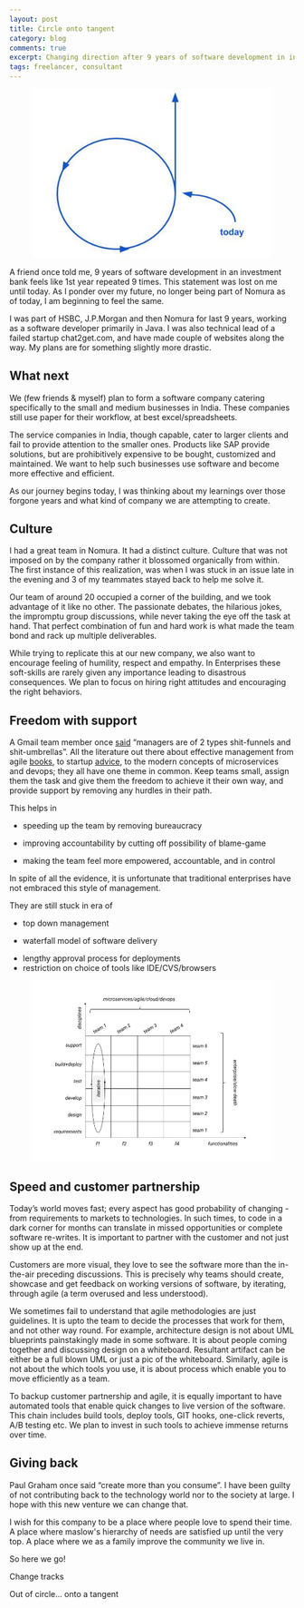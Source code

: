 ```yaml
---
layout: post
title: Circle onto tangent
category: blog
comments: true
excerpt: Changing direction after 9 years of software development in investment banks
tags: freelancer, consultant
---
```


<figure>
    <a href="/images/blog/today.jpg"><img src="/images/blog/today.jpg"></a>
</figure>

A friend once told me, 9 years of software development in an investment bank feels like 1st year repeated 9 times. This statement was lost on me until today. As I ponder over my future, no longer being part of Nomura as of today, I am beginning to feel the same. 

I was part of HSBC, J.P.Morgan and then Nomura for last 9 years, working as a software developer primarily in Java. I was also technical lead of a failed startup chat2get.com, and have made couple of websites along the way. My plans are for something slightly more drastic.

## What next

We (few friends & myself) plan to form a software company catering specifically to the small and medium businesses in India. These companies still use paper for their workflow, at best excel/spreadsheets. 

The service companies in India, though capable, cater to larger clients and fail to provide attention to the smaller ones. Products like SAP provide solutions, but are prohibitively expensive to be bought, customized and maintained. We want to help such businesses use software and become more effective and efficient.

As our journey begins today, I was thinking about my learnings over those forgone years and what kind of company we are attempting to create. 

## Culture

I had a great team in Nomura. It had a distinct culture. Culture that was not imposed on by the company rather it blossomed organically from within. The first instance of this realization, was when I was stuck in an issue late in the evening and 3 of my teammates stayed back to help me solve it. 

Our team of around 20 occupied a corner of the building, and we took advantage of it like no other. The passionate debates, the hilarious jokes, the impromptu group discussions, while never taking the eye off the task at hand. That perfect combination of fun and hard work is what made the team bond and rack up multiple deliverables.

While trying to replicate this at our new company, we also want to encourage feeling of humility, respect and empathy. In Enterprises these soft-skills are rarely given any importance leading to disastrous consequences. We plan to focus on hiring right attitudes and encouraging the right behaviors. 

## Freedom with support

A Gmail team member once [said](http://techcrunch.com/2010/03/14/key-to-gmail/) “managers are of 2 types shit-funnels and shit-umbrellas”. All the literature out there about effective management from agile [books](http://www.amazon.in/Scrum-revolutionary-approach-deadlines-productivity/dp/1847941095/ref=tmm_pap_title_0), to startup [advice](http://theleanstartup.com/book),  to the modern concepts of microservices and devops; they all have one theme in common. Keep teams small, assign them the task and give them the freedom to achieve it their own way, and provide support by removing any hurdles in their path. 

This helps in

* speeding up the team by removing bureaucracy
- improving accountability by cutting off possibility of blame-game
+ making the team feel more empowered, accountable, and in control

In spite of all the evidence, it is unfortunate that traditional enterprises have not embraced this style of management. 

They are still stuck in era of

* top down management
- waterfall model of software delivery
+ lengthy approval process for deployments
+ restriction on choice of tools like IDE/CVS/browsers


<figure>
    <a href="/images/blog/agile.jpg"><img src="/images/blog/agile.jpg"></a>
</figure>

## Speed and customer partnership

Today’s world moves fast; every aspect has good probability of changing - from requirements to markets to technologies. In such times, to code in a dark corner for months can translate in missed opportunities or complete software re-writes. It is important to partner with the customer and not just show up at the end. 

Customers are more visual, they love to see the software more than the in-the-air preceding discussions. This is precisely why teams should create, showcase and get feedback on working versions of software, by iterating, through agile (a term overused and less understood).  

We sometimes fail to understand that agile methodologies are just guidelines. It is upto the team to decide the processes that work for them, and not other way round. For example, architecture design is not about UML blueprints painstakingly made in some software. It is about people coming together and discussing design on a whiteboard. Resultant artifact can be either be a full blown UML or just a pic of the whiteboard. Similarly, agile is not about the which tools you use, it is about process which enable you to move efficiently as a team. 

To backup customer partnership and agile, it is equally important to have automated tools that enable quick changes to live version of the software. This chain includes build tools, deploy tools, GIT hooks, one-click reverts, A/B testing etc. We plan to invest in such tools to achieve immense returns over time.

## Giving back

Paul Graham once said “create more than you consume”. I have been guilty of not contributing back to the technology world nor to the society at large. I hope with this new venture we can change that. 

I wish for this company to be a place where people love to spend their time. A place where maslow's hierarchy of needs are satisfied up until the very top. A place where we as a family improve the community we live in. 

So here we go!

Change tracks

Out of circle… onto a tangent

